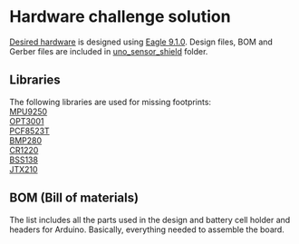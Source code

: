 # Hardware challenge solution  


[Desired hardware](https://github.com/itatsmove/smovechallenge/blob/master/challenges/hardware.md) is designed using [Eagle 9.1.0](https://www.autodesk.com/products/eagle/overview). Design files, BOM and Gerber files are included in [uno_sensor_shield](https://github.com/kadiraktass/Smove/tree/master/hardware/uno_sensor_shield) folder. 


## Libraries 

The following libraries are used for missing footprints:  
[MPU9250](https://componentsearchengine.com/MPU-9250/InvenSense+Inc.)  
[OPT3001](https://componentsearchengine.com/part.php?partID=300356)  
[PCF8523T](https://componentsearchengine.com/part.php?partID=274221)  
[BMP280](https://componentsearchengine.com/part.php?partID=237787)  
[CR1220](https://github.com/adafruit/Adafruit-Eagle-Library)  
[BSS138](https://componentsearchengine.com/part.php?partID=232961)  
[JTX210](https://componentsearchengine.com/part.php?partID=1253227)  



## BOM (Bill of materials) 

The list includes all the parts used in the design and battery cell holder and headers for Arduino. Basically, everything needed to assemble the board. 
